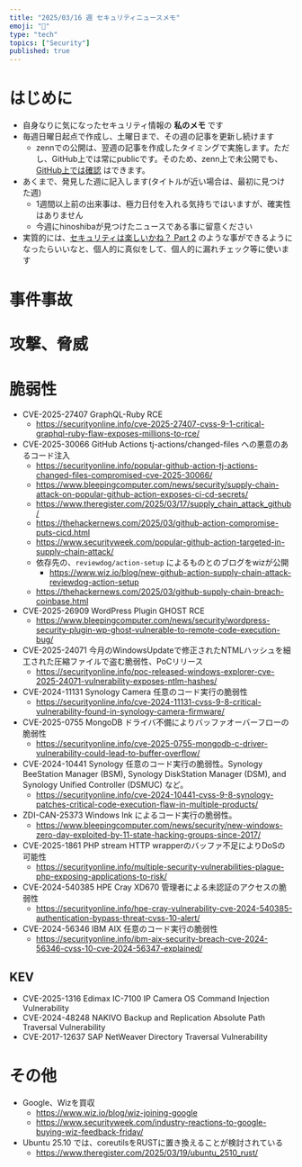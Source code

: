 ```yaml
---
title: "2025/03/16 週 セキュリティニュースメモ"
emoji: "🔖"
type: "tech"
topics: ["Security"]
published: true
---
```


# はじめに
* 自身なりに気になったセキュリティ情報の **私のメモ** です
* 毎週日曜日起点で作成し、土曜日まで、その週の記事を更新し続けます
    * zennでの公開は、翌週の記事を作成したタイミングで実施します。ただし、GitHub上では常にpublicです。そのため、zenn上で未公開でも、[GitHub上では確認](https://github.com/hinoshiba/zenn.dev/tree/main/articles) はできます。
* あくまで、発見した週に記入します(タイトルが近い場合は、最初に見つけた週)
    * 1週間以上前の出来事は、極力日付を入れる気持ちではいますが、確実性はありません
    * 今週にhinoshibaが見つけたニュースである事に留意ください
* 実質的には、[セキュリティは楽しいかね？ Part 2](https://negi.hatenablog.com/) のような事ができるようになったらいいなと、個人的に真似をして、個人的に漏れチェック等に使います

# 事件事故

# 攻撃、脅威

# 脆弱性

* CVE-2025-27407 GraphQL-Ruby RCE
    * https://securityonline.info/cve-2025-27407-cvss-9-1-critical-graphql-ruby-flaw-exposes-millions-to-rce/
* CVE-2025-30066 GitHub Actions tj-actions/changed-files への悪意のあるコード注入
    * https://securityonline.info/popular-github-action-tj-actions-changed-files-compromised-cve-2025-30066/
    * https://www.bleepingcomputer.com/news/security/supply-chain-attack-on-popular-github-action-exposes-ci-cd-secrets/
    * https://www.theregister.com/2025/03/17/supply_chain_attack_github/
    * https://thehackernews.com/2025/03/github-action-compromise-puts-cicd.html
    * https://www.securityweek.com/popular-github-action-targeted-in-supply-chain-attack/
    * 依存先の、`reviewdog/action-setup` によるものとのブログをwizが公開
        * https://www.wiz.io/blog/new-github-action-supply-chain-attack-reviewdog-action-setup
    * https://thehackernews.com/2025/03/github-supply-chain-breach-coinbase.html
* CVE-2025-26909 WordPress Plugin GHOST RCE
    * https://www.bleepingcomputer.com/news/security/wordpress-security-plugin-wp-ghost-vulnerable-to-remote-code-execution-bug/
* CVE-2025-24071 今月のWindowsUpdateで修正されたNTMLハッシュを細工された圧縮ファイルで盗む脆弱性、PoCリリース
    * https://securityonline.info/poc-released-windows-explorer-cve-2025-24071-vulnerability-exposes-ntlm-hashes/
* CVE-2024-11131 Synology Camera 任意のコード実行の脆弱性
    * https://securityonline.info/cve-2024-11131-cvss-9-8-critical-vulnerability-found-in-synology-camera-firmware/
* CVE-2025-0755 MongoDB ドライバ不備によりバッファオーバーフローの脆弱性
    * https://securityonline.info/cve-2025-0755-mongodb-c-driver-vulnerability-could-lead-to-buffer-overflow/
*  CVE-2024-10441 Synology 任意のコード実行の脆弱性。Synology BeeStation Manager (BSM), Synology DiskStation Manager (DSM), and Synology Unified Controller (DSMUC) など。
    * https://securityonline.info/cve-2024-10441-cvss-9-8-synology-patches-critical-code-execution-flaw-in-multiple-products/
* ZDI-CAN-25373 Windows lnk によるコード実行の脆弱性。
    * https://www.bleepingcomputer.com/news/security/new-windows-zero-day-exploited-by-11-state-hacking-groups-since-2017/
* CVE-2025-1861 PHP stream HTTP wrapperのバッファ不足によりDoSの可能性
    * https://securityonline.info/multiple-security-vulnerabilities-plague-php-exposing-applications-to-risk/
* CVE-2024-540385 HPE Cray XD670 管理者による未認証のアクセスの脆弱性
    * https://securityonline.info/hpe-cray-vulnerability-cve-2024-540385-authentication-bypass-threat-cvss-10-alert/
* CVE-2024-56346 IBM AIX 任意のコード実行の脆弱性
    * https://securityonline.info/ibm-aix-security-breach-cve-2024-56346-cvss-10-cve-2024-56347-explained/


## KEV
* CVE-2025-1316 Edimax IC-7100 IP Camera OS Command Injection Vulnerability
* CVE-2024-48248 NAKIVO Backup and Replication Absolute Path Traversal Vulnerability
* CVE-2017-12637 SAP NetWeaver Directory Traversal Vulnerability


# その他

* Google、Wizを買収
    * https://www.wiz.io/blog/wiz-joining-google
    * https://www.securityweek.com/industry-reactions-to-google-buying-wiz-feedback-friday/
* Ubuntu 25.10 では、coreutilsをRUSTに置き換えることが検討されている
    * https://www.theregister.com/2025/03/19/ubuntu_2510_rust/
